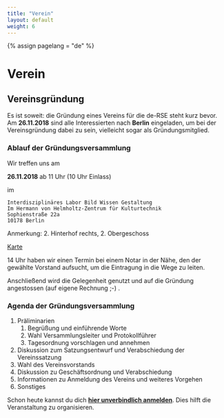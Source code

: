 ```yaml
---
title: "Verein"
layout: default
weight: 6
---
```

<!-- Set variable "lang" to reflect page language -->
{% assign pagelang = "de" %}

# Verein

## Vereinsgründung

Es ist soweit: die Gründung eines Vereins für die de-RSE steht kurz bevor.
Am **26.11.2018** sind alle Interessierten nach **Berlin** eingeladen, um bei der
Vereinsgründung dabei zu sein, vielleicht sogar als Gründungsmitglied.

### Ablauf der Gründungsversammlung

Wir treffen uns am

**26.11.2018** ab 11 Uhr (10 Uhr Einlass)

im

```
Interdisziplinäres Labor Bild Wissen Gestaltung
Im Hermann von Helmholtz-Zentrum für Kulturtechnik
Sophienstraße 22a
10178 Berlin
```
Anmerkung: 2. Hinterhof rechts, 2. Obergeschoss

[Karte](https://goo.gl/maps/cD8rECTZYft)

14 Uhr haben wir einen Termin bei einem Notar in der Nähe, den der gewählte Vorstand aufsucht, um die Eintragung in die Wege zu leiten.

Anschließend wird die Gelegenheit genutzt und auf die Gründung angestossen (auf eigene Rechnung ;-) . 

### Agenda der Gründungsversammlung

1.  Präliminarien
    1.  Begrüßung und einführende Worte 
    1.  Wahl Versammlungsleiter und Protokollführer
    1.  Tagesordnung vorschlagen und annehmen 
1.  Diskussion zum Satzungsentwurf und Verabschiedung der Vereinssatzung
1.  Wahl des Vereinsvorstands
1.  Diskussion zu Geschäftsordnung und Verabschiedung
1.  Informationen zu Anmeldung des Vereins und weiteres Vorgehen
1.  Sonstiges

Schon heute kannst du dich [**hier unverbindlich anmelden**](http://nuest.staff.ifgi.de/survey/index.php/452847?lang=de-informal). Dies hilft die Veranstaltung zu organisieren.